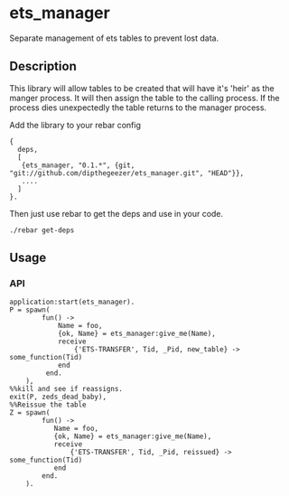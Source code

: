 ets_manager
===========

Separate management of ets tables to prevent lost data.

## Description

This library will allow tables to be created that will
have it's 'heir' as the manger process. It will then assign
the table to the calling process. If the process dies
unexpectedly the table returns to the manager process.

Add the library to your rebar config

```
{
  deps,
  [
   {ets_manager, "0.1.*", {git, "git://github.com/dipthegeezer/ets_manager.git", "HEAD"}},
   ....
  ]
}.

```
Then just use rebar to get the deps and use in your code.

```
./rebar get-deps

```

## Usage

### API

```
application:start(ets_manager).
P = spawn(
        fun() ->
            Name = foo,
            {ok, Name} = ets_manager:give_me(Name),
            receive
                {'ETS-TRANSFER', Tid, _Pid, new_table} -> some_function(Tid)
            end
         end.
    ),
%%kill and see if reassigns.
exit(P, zeds_dead_baby),
%%Reissue the table
Z = spawn(
        fun() ->
           Name = foo,
           {ok, Name} = ets_manager:give_me(Name),
           receive
               {'ETS-TRANSFER', Tid, _Pid, reissued} -> some_function(Tid)
           end
        end.
    ).

```
